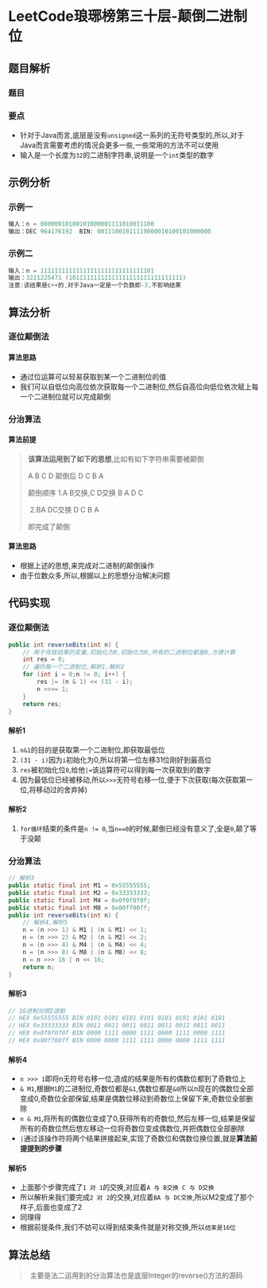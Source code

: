 # LeetCode琅琊榜第三十层-颠倒二进制位

## 题目解析

### 题目

### 要点

- 针对于Java而言,底层是没有`unsigned`这一系列的无符号类型的,所以,对于Java而言需要考虑的情况会更多一些,一些常用的方法不可以使用
- 输入是一个长度为`32`的二进制字符串,说明是一个`int`类型的数字

## 示例分析

### 示例一

```Java
输入：n = 00000010100101000001111010011100
输出：DEC 964176192  BIN: 00111001011110000010100101000000
```

### 示例二

```Java
输入：n = 11111111111111111111111111111101
输出：3221225471 (10111111111111111111111111111111)
注意:该结果是c++的,对于Java一定是一个负数即-3,不影响结果    
```

## 算法分析

### 逐位颠倒法

#### 算法思路

- 通过位运算可以轻易获取到某一个二进制位的值
- 我们可以自低位向高位依次获取每一个二进制位,然后自高位向低位依次赋上每一个二进制位就可以完成颠倒

### 分治算法

#### 算法前提

> **该算法运用到了如下的思想**,比如有如下字符串需要被颠倒
>
>  A B C D 颠倒后 D C B A 
>
>  颠倒顺序 1.A B交换,C D交换  B A D C 
>
> ​				2.BA DC交换 D C B A
>
>  即完成了颠倒

#### 算法思路

- 根据上述的思想,来完成对二进制的颠倒操作
- 由于位数众多,所以,根据以上的思想分治解决问题

## 代码实现

### 逐位颠倒法

```Java
public int reverseBits(int n) {
    // 用于存放结果的变量,初始化为0,初始化为0,所有的二进制位都是0,方便计算
    int res = 0;
    // 遍历每一个二进制位,解析1,解析2
    for (int i = 0;n != 0; i++) {
        res |= (n & 1) << (31 - i);
        n >>>= 1;
    }
    return res;
}
```

#### 解析1

1. `n&1`的目的是获取第一个二进制位,即获取最低位
2. `(31 - i)`因为`i`初始化为0,所以将第一位左移31位刚好到最高位
3. `res`被初始化位`0`,给他`|=`该运算符可以得到每一次获取到的数字
4. 因为最低位已经被移动,所以`>>>`无符号右移一位,便于下次获取(每次获取第一位,将移动过的舍弃掉)

#### 解析2

1. `for循环`结束的条件是`n != 0`,当`n==0`的时候,颠倒已经没有意义了,全是`0`,颠了等于没颠

### 分治算法

```Java
// 解析3
public static final int M1 = 0x55555555;
public static final int M2 = 0x33333333;
public static final int M4 = 0x0f0f0f0f;
public static final int M8 = 0x00ff00ff;
public int reverseBits(int n) {
    // 解析4,解析5
    n = (n >>> 1) & M1 | (n & M1) << 1;
    n = (n >>> 2) & M2 | (n & M2) << 2;
    n = (n >>> 4) & M4 | (n & M4) << 4;
    n = (n >>> 8) & M8 | (n & M8) << 8;
    n = n >>> 16 | n << 16;
    return n;
}
```

#### 解析3

```JAVA
// 16进制对照2进制
// HEX 0x55555555 BIN 0101 0101 0101 0101 0101 0101 0101 0101 
// HEX 0x33333333 BIN 0011 0011 0011 0011 0011 0011 0011 0011
// HEX 0x0f0f0f0f BIN 0000 1111 0000 1111 0000 1111 0000 1111
// HEX 0x00ff00ff BIN 0000 0000 1111 1111 0000 0000 1111 1111
```

#### 解析4

- `n >>> 1`即将n无符号右移一位,造成的结果是所有的偶数位都到了奇数位上
- `& M1`,根据`M1`的二进制位,奇数位都是`&1`,偶数位都是`&0`所以n现在的偶数位全部变成0,奇数位全部保留,结果是偶数位移动到奇数位上保留下来,奇数位全部删除
- `n & M1`,将所有的偶数位变成了0,获得所有的奇数位,然后左移一位,结果是保留所有的奇数位然后想左移动一位将奇数位变成偶数位,并把偶数位全部删除
- `|`通过该操作符将两个结果拼接起来,实现了奇数位和偶数位换位置,就是**算法前提提到的步骤**

#### 解析5

- 上面那个步骤完成了`1 对 1`的交换,对应着`A 与 B交换 C 与 D交换`
- 所以解析来我们要完成`2 对 2`的交换,对应着`BA 与 DC交换`,所以M2变成了那个样子,后面也变成了2
- 同理得
- 根据前提条件,我们不妨可以得到结束条件就是对称交换,所以`结束是16位`

## 算法总结

> ​	主要是法二运用到的分治算法也是底层Integer的reverse()方法的源码